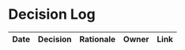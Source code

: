 # Decision Log
| Date | Decision | Rationale | Owner | Link |
|------|----------|-----------|-------|------|
